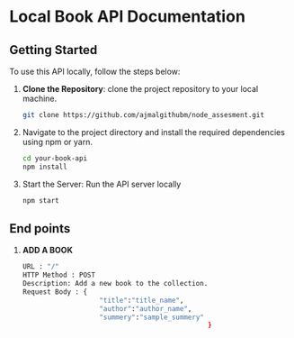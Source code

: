 # Local Book API Documentation


## Getting Started

To use this API locally, follow the steps below:

1. **Clone the Repository**:  clone the project repository to your local machine.

   ```bash
   git clone https://github.com/ajmalgithubm/node_assesment.git

2. Navigate to the project directory and install the required dependencies using npm or yarn.
   ```bash
   cd your-book-api
   npm install

3. Start the Server: Run the API server locally
   ```bash
   npm start

## End points
 1. **ADD A BOOK**
    ```bash
    URL : "/"
    HTTP Method : POST
    Description: Add a new book to the collection.
    Request Body : {
                       "title":"title_name",
                       "author":"author_name",
                       "summery":"sample_summery"
                                                  }
